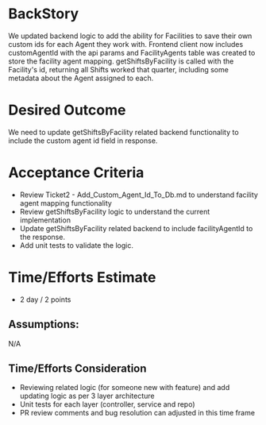 # BackStory
We updated backend logic to add the ability for Facilities to save their own custom ids for each Agent they work with. Frontend client now includes customAgentId with the api params and FacilityAgents table was created to store the facility agent mapping. getShiftsByFacility is called with the Facility's id, returning all Shifts worked that quarter, including some metadata about the Agent assigned to each.

# Desired Outcome
We need to update getShiftsByFacility related backend functionality to include the custom agent id field in response.

# Acceptance Criteria
- Review Ticket2 - Add_Custom_Agent_Id_To_Db.md to understand facility agent mapping functionality
- Review getShiftsByFacility logic to understand the current implementation
- Update getShiftsByFacility related backend to include facilityAgentId to the response.
- Add unit tests to validate the logic.

# Time/Efforts Estimate
- 2 day / 2 points

## Assumptions:
N/A

## Time/Efforts Consideration
- Reviewing related logic (for someone new with feature) and add updating logic as per 3 layer architecture
- Unit tests for each layer (controller, service and repo)
- PR review comments and bug resolution can adjusted in this time frame
